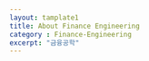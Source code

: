 ```yaml
---
layout: tamplate1
title: About Finance Engineering
category : Finance-Engineering
excerpt: "금융공학"
---
```

